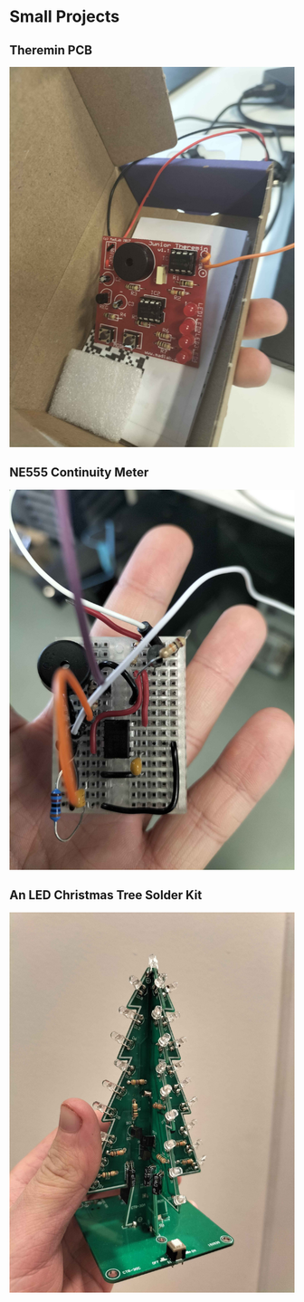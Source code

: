 # Small Projects

## Theremin PCB

![A soldered Theremin PCB.](./Theremin.jpg)

## NE555 Continuity Meter

![A continuity meter based off the NE555.](./IMG20241129112546.jpg)

## An LED Christmas Tree Solder Kit

![A soldered christmas tree, with multicolour LED](IMG20241219232023.jpg)
